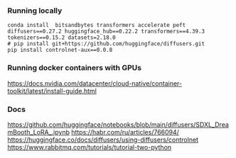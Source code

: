 ### Running locally
```
conda install  bitsandbytes transformers accelerate peft diffusers==0.27.2 huggingface_hub==0.22.2 transformers==4.39.3 tokenizers==0.15.2 datasets=2.18.0
# pip install git+https://github.com/huggingface/diffusers.git
pip install controlnet-aux==0.0.8
```

### Running docker containers with GPUs
https://docs.nvidia.com/datacenter/cloud-native/container-toolkit/latest/install-guide.html

### Docs
https://github.com/huggingface/notebooks/blob/main/diffusers/SDXL_DreamBooth_LoRA_.ipynb
https://habr.com/ru/articles/766094/
https://huggingface.co/docs/diffusers/using-diffusers/controlnet
https://www.rabbitmq.com/tutorials/tutorial-two-python